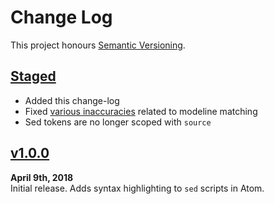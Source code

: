 Change Log
==========

This project honours [Semantic Versioning](http://semver.org).

[Staged]: ../../compare/v1.0.0...HEAD


[Staged]
------------------------------------------------------------------------
* Added this change-log
* Fixed [various inaccuracies][1] related to modeline matching
* Sed tokens are no longer scoped with `source`

[1]: https://github.com/github/linguist/pull/5271


[v1.0.0]
------------------------------------------------------------------------
**April 9th, 2018**  
Initial release. Adds syntax highlighting to `sed` scripts in Atom.

[v1.0.0]: https://github.com/Alhadis/language-sed/releases/v1.0.0

